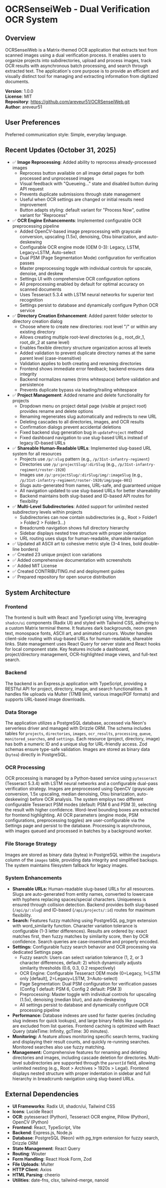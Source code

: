# OCRSenseiWeb - Dual Verification OCR System

## Overview
OCRSenseiWeb is a Matrix-themed OCR application that extracts text from scanned images using a dual verification process. It enables users to organize projects into subdirectories, upload and process images, track OCR results with asynchronous batch processing, and search through extracted text. The application's core purpose is to provide an efficient and visually distinct tool for managing and extracting information from digitized documents.

**Version**: 1.0.0  
**License**: MIT  
**Repository**: https://github.com/areveur51/OCRSenseiWeb.git  
**Author**: areveur51

## User Preferences
Preferred communication style: Simple, everyday language.

## Recent Updates (October 31, 2025)
- ✅ **Image Reprocessing**: Added ability to reprocess already-processed images
  - Reprocess button available on all image detail pages for both processed and unprocessed images
  - Visual feedback with "Queueing..." state and disabled button during API request
  - Prevents duplicate submissions through state management
  - Useful when OCR settings are changed or initial results need improvement
  - Button adapts styling: default variant for "Process Now", outline variant for "Reprocess"
- ✅ **OCR Engine Enhancements**: Implemented configurable OCR preprocessing pipeline
  - Added OpenCV-based image preprocessing with grayscale conversion, upscaling (1.5x), denoising, Otsu binarization, and auto-deskewing
  - Configurable OCR engine mode (OEM 0-3): Legacy, LSTM, Legacy+LSTM, Auto-select
  - Dual PSM (Page Segmentation Mode) configuration for verification passes
  - Master preprocessing toggle with individual controls for upscale, denoise, and deskew
  - Settings UI with comprehensive OCR configuration options
  - All preprocessing enabled by default for optimal accuracy on scanned documents
  - Uses Tesseract 5.3.4 with LSTM neural networks for superior text recognition
  - Settings persist to database and dynamically configure Python OCR service
- ✅ **Directory Creation Enhancement**: Added parent folder selector to directory creation dialog
  - Choose where to create new directories: root level "/" or within any existing directory
  - Allows creating multiple root-level directories (e.g., root_dir_1, root_dir_2 at same level)
  - Enables flexible directory structure organization across all levels
  - Added validation to prevent duplicate directory names at the same parent level (case-insensitive)
  - Validation applies to both creating and renaming directories
  - Frontend shows immediate error feedback; backend ensures data integrity
  - Backend normalizes names (trims whitespace) before validation and persistence
  - Prevents duplicate bypass via leading/trailing whitespace
- ✅ **Project Management**: Added rename and delete functionality for projects
  - Dropdown menu on project detail page (visible at project root) provides rename and delete options
  - Renaming regenerates slug automatically and redirects to new URL
  - Deleting cascades to all directories, images, and OCR results
  - Confirmation dialogs prevent accidental deletions
  - Fixed backend slug generation bug in `updateProject` method
  - Fixed dashboard navigation to use slug-based URLs instead of legacy ID-based URLs
- ✅ **Shareable Human-Readable URLs**: Implemented slug-based URL system for all resources
  - Projects use `/p/:slug` pattern (e.g., `/p/31st-infantry-regiment`)
  - Directories use `/p/:projectSlug/:dirSlug` (e.g., `/p/31st-infantry-regiment/roster-1920`)
  - Images use `/p/:projectSlug/:dirSlug/img/:imageSlug` (e.g., `/p/31st-infantry-regiment/roster-1920/img/page-001`)
  - Slugs auto-generated from names, URL-safe, and guaranteed unique
  - All navigation updated to use slug-based URLs for better shareability
  - Backend maintains both slug-based and ID-based API routes for flexibility
- ✅ **Multi-Level Subdirectories**: Added support for unlimited nested subdirectory levels within projects
  - Subdirectories can now contain subdirectories (e.g., Root > Folder1 > Folder2 > Folder3...)
  - Breadcrumb navigation shows full directory hierarchy
  - Sidebar displays nested tree structure with proper indentation
  - URL routing uses slugs for human-readable, shareable navigation
- ✅ Updated all ASCII art to cohesive metric style (3-4 lines, bold double-line borders)
- ✅ Created 23 unique project icon variations
- ✅ Added comprehensive documentation with screenshots
- ✅ Added MIT License
- ✅ Created CONTRIBUTING.md and deployment guides
- ✅ Prepared repository for open source distribution

## System Architecture

### Frontend
The frontend is built with React and TypeScript using Vite, leveraging `shadcn/ui` components (Radix UI) and styled with Tailwind CSS, adhering to a custom Matrix terminal theme. It features dark backgrounds, neon green text, monospace fonts, ASCII art, and animated cursors. Wouter handles client-side routing with slug-based URLs for human-readable, shareable links. State management uses React Query for server state and React hooks for local component state. Key features include a dashboard, project/directory management, OCR-highlighted image views, and full-text search.

### Backend
The backend is an Express.js application with TypeScript, providing a RESTful API for project, directory, image, and search functionalities. It handles file uploads via Multer (17MB limit, various image/PDF formats) and supports URL-based image downloads.

### Data Storage
The application utilizes a PostgreSQL database, accessed via Neon's serverless driver and managed with Drizzle ORM. The schema includes tables for `projects`, `directories`, `images`, `ocr_results`, `processing_queue`, `monitored_searches`, and `settings`. Each resource (project, directory, image) has both a numeric ID and a unique slug for URL-friendly access. Zod schemas ensure type-safe validation. Images are stored as binary data (`bytea`) directly in PostgreSQL.

### OCR Processing
OCR processing is managed by a Python-based service using `pytesseract` (Tesseract 5.3.4) with LSTM neural networks and a configurable dual-pass verification strategy. Images are preprocessed using OpenCV (grayscale conversion, 1.5x upscaling, median denoising, Otsu binarization, auto-deskewing) before OCR analysis. The system employs two different configurable Tesseract PSM modes (default: PSM 6 and PSM 3), selecting the result with higher confidence. Word-level bounding boxes are extracted for frontend highlighting. All OCR parameters (engine mode, PSM configurations, preprocessing toggles) are user-configurable via the Settings page and persist to the database. Processing is asynchronous, with images queued and processed in batches by a background worker.

### File Storage Strategy
Images are stored as binary data (bytea) in PostgreSQL within the `imageData` column of the `images` table, providing data integrity and simplified backups. The system maintains filesystem fallback for legacy images.

### System Enhancements
- **Shareable URLs:** Human-readable slug-based URLs for all resources. Slugs are auto-generated from entity names, converted to lowercase with hyphens replacing spaces/special characters. Uniqueness is ensured through collision detection. Backend provides both slug-based (`/api/p/:slug`) and ID-based (`/api/projects/:id`) routes for maximum flexibility.
- **Search:** Features fuzzy matching using PostgreSQL pg_trgm extension with word_similarity function. Character variation tolerance is configurable (1-3 letter differences). Results are ordered by: exact matches first, then fuzzy matches by similarity score, then by OCR confidence. Search queries are case-insensitive and properly encoded.
- **Settings:** Configurable fuzzy search behavior and OCR processing via dedicated Settings page. 
  - Fuzzy search: Users can select variation tolerance (1, 2, or 3 character differences, default: 2) which dynamically adjusts similarity thresholds (0.6, 0.3, 0.2 respectively)
  - OCR Engine: Configurable Tesseract OEM mode (0=Legacy, 1=LSTM only [default], 2=Legacy+LSTM, 3=Auto-select)
  - Page Segmentation: Dual PSM configuration for verification passes (Config 1 default: PSM 6, Config 2 default: PSM 3)
  - Preprocessing: Master toggle with individual controls for upscaling (1.5x), denoising (median blur), and auto-deskewing
  - All settings persist to database and dynamically configure OCR processing pipeline
- **Performance:** Database indexes are used for faster queries (including slug indexes for quick lookups), and large binary fields like `imageData` are excluded from list queries. Frontend caching is optimized with React Query (staleTime: Infinity, gcTime: 30 minutes).
- **Monitoring:** A feature allows monitoring specific search terms, tracking and displaying their result counts, and quickly re-running searches. Monitored searches also use fuzzy matching.
- **Management:** Comprehensive features for renaming and deleting directories and images, including cascade deletion for directories. Multi-level subdirectories are supported through the `parentId` field, allowing unlimited nesting (e.g., Root > Archives > 1920s > Legal). Frontend displays nested structure with proper indentation in sidebar and full hierarchy in breadcrumb navigation using slug-based URLs.

## External Dependencies
*   **UI Frameworks**: Radix UI, shadcn/ui, Tailwind CSS
*   **Icons**: Lucide React
*   **OCR**: pytesseract (Python), Tesseract OCR engine, Pillow (Python), OpenCV (Python)
*   **Frontend**: React, TypeScript, Vite
*   **Backend**: Express.js, Node.js
*   **Database**: PostgreSQL (Neon) with pg_trgm extension for fuzzy search, Drizzle ORM
*   **State Management**: React Query
*   **Routing**: Wouter
*   **Form Handling**: React Hook Form, Zod
*   **File Uploads**: Multer
*   **HTTP Client**: Axios
*   **HTML Parsing**: cheerio
*   **Utilities**: date-fns, clsx, tailwind-merge, nanoid